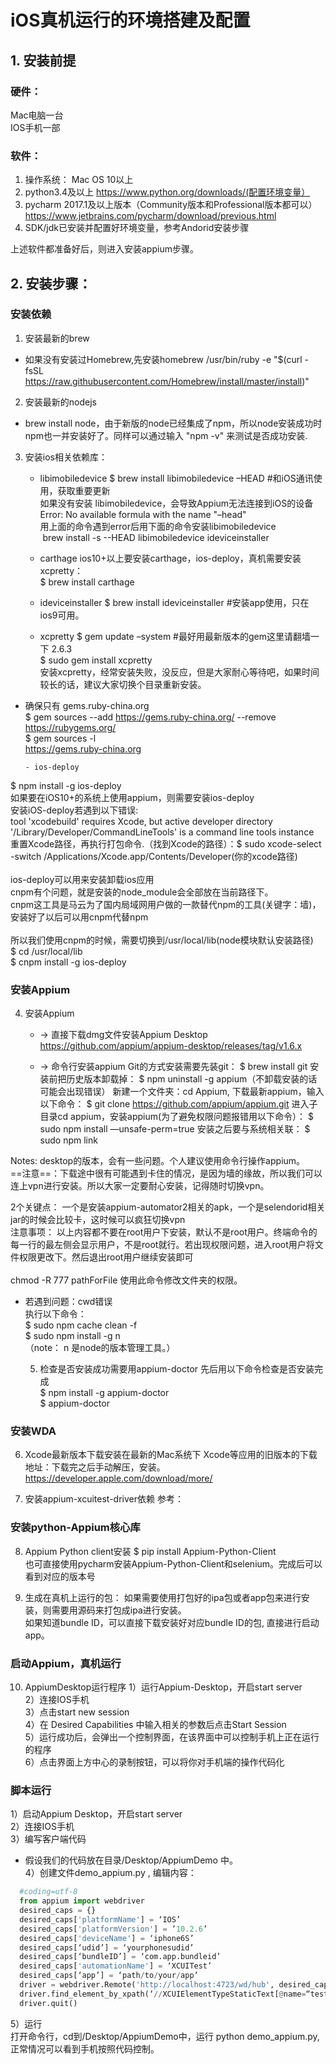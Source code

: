 # iOS真机运行的环境搭建及配置
  
  ## 1. 安装前提
  ### 硬件：
  Mac电脑一台<br>
  IOS手机一部<br>

  ### 软件：
  1. 操作系统： Mac OS 10以上
  2. python3.4及以上 https://www.python.org/downloads/(配置环境变量）
  3. pycharm 2017.1及以上版本（Community版本和Professional版本都可以）
    https://www.jetbrains.com/pycharm/download/previous.html
  4. SDK/jdk已安装并配置好环境变量，参考Andorid安装步骤
  
  上述软件都准备好后，则进入安装appium步骤。
  ## 2. 安装步骤：

### 安装依赖
  1. 安装最新的brew
  - 如果没有安装过Homebrew,先安装homebrew
/usr/bin/ruby -e "$(curl -fsSL https://raw.githubusercontent.com/Homebrew/install/master/install)" 
        
  2. 安装最新的nodejs
  - brew install node，由于新版的node已经集成了npm，所以node安装成功时npm也一并安装好了。同样可以通过输入 "npm -v" 来测试是否成功安装.
      
  3. 安装ios相关依赖库：
      - libimobiledevice
$ brew install libimobiledevice –HEAD #和iOS通讯使用，获取重要更新<br>
如果没有安装 libimobiledevice，会导致Appium无法连接到iOS的设备<br>
Error: No available formula with the name "–head" <br>
用上面的命令遇到error后用下面的命令安装libimobiledevice<br>
 brew install -s --HEAD libimobiledevice ideviceinstaller<br>

      - carthage
ios10+以上要安装carthage，ios-deploy，真机需要安装xcpretty：<br>
$ brew install carthage<br>

      - ideviceinstaller
$ brew install ideviceinstaller   #安装app使用，只在ios9可用。<br>
      
      - xcpretty
$ gem update –system #最好用最新版本的gem这里请翻墙一下 2.6.3<br>
$ sudo gem install xcpretty <br>
安装xcpretty，经常安装失败，没反应，但是大家耐心等待吧，如果时间较长的话，建议大家切换个目录重新安装。<br>
- 确保只有 gems.ruby-china.org<br>
$ gem sources --add https://gems.ruby-china.org/ --remove https://rubygems.org/<br>
$ gem sources -l<br>
https://gems.ruby-china.org<br>

      - ios-deploy
$ npm install -g ios-deploy<br>
如果要在iOS10+的系统上使用appium，则需要安装ios-deploy<br>
安装iOS-deploy若遇到以下错误: <br>
tool 'xcodebuild' requires Xcode, but active developer directory '/Library/Developer/CommandLineTools' is a command line tools instance<br>
重置Xcode路径，再执行打包命令.（找到Xcode的路径）：$ sudo xcode-select -switch /Applications/Xcode.app/Contents/Developer(你的xcode路径)<br>
<br>
ios-deploy可以用来安装卸载ios应用<br>
cnpm有个问题，就是安装的node_module会全部放在当前路径下。<br>
cnpm这工具是马云为了国内局域网用户做的一款替代npm的工具(关键字：墙)，安装好了以后可以用cnpm代替npm <br>
<br>
所以我们使用cnpm的时候，需要切换到/usr/local/lib(node模块默认安装路径)<br>
$ cd /usr/local/lib<br>
$ cnpm install -g ios-deploy<br>

      
### 安装Appium
      
  4. 安装Appium
      - -> 直接下载dmg文件安装Appium Desktop
https://github.com/appium/appium-desktop/releases/tag/v1.6.x

      - -> 命令行安装appium
Git的方式安装需要先装git：
$ brew install git
安装前把历史版本卸载掉：
$ npm uninstall -g appium（不卸载安装的话可能会出现错误）
新建一个文件夹：cd Appium, 下载最新appium，输入以下命令：
$ git clone https://github.com/appium/appium.git
进入子目录cd appium，安装appium(为了避免权限问题报错用以下命令）：
$ sudo npm install —unsafe-perm=true
安装之后要与系统相关联： 
$ sudo npm link

Notes: desktop的版本，会有一些问题。个人建议使用命令行操作appium。<br>
==注意==：下载途中很有可能遇到卡住的情况，是因为墙的缘故，所以我们可以连上vpn进行安装。所以大家一定要耐心安装，记得随时切换vpn。<br>

2个关键点： 一个是安装appium-automator2相关的apk，一个是selendorid相关jar的时候会比较卡，这时候可以疯狂切换vpn<br>
注意事项： 以上内容都不要在root用户下安装，默认不是root用户。终端命令的每一行的最左侧会显示用户，不是root就行。若出现权限问题，进入root用户将文件权限更改下。然后退出root用户继续安装即可<br>
<br>
chmod -R 777 pathForFile 使用此命令修改文件夹的权限。<br>
- 若遇到问题：cwd错误<br>
执行以下命令：<br>
$ sudo npm cache clean -f<br>
$ sudo npm install -g n<br>
（note： n 是node的版本管理工具。）<br>

      
  5. 检查是否安装成功需要用appium-doctor
      先后用以下命令检查是否安装完成<br>
$ npm install -g appium-doctor<br>
$ appium-doctor<br>
      


### 安装WDA
  6. Xcode最新版本下载安装在最新的Mac系统下
Xcode等应用的旧版本的下载地址：下载完之后手动解压，安装。<br>
https://developer.apple.com/download/more/ <br>

  7. 安装appium-xcuitest-driver依赖
 参考：<br>
 

### 安装python-Appium核心库
  8. Appium Python client安装
$ pip install Appium-Python-Client<br>
也可直接使用pycharm安装Appium-Python-Client和selenium。完成后可以看到对应的版本号<br>
  
  9. 生成在真机上运行的包：
如果需要使用打包好的ipa包或者app包来进行安装，则需要用源码来打包成ipa进行安装。<br>
如果知道bundle ID，可以直接下载安装好对应bundle ID的包, 直接进行启动app。<br>


### 启动Appium，真机运行
  10. AppiumDesktop运行程序
1）运行Appium-Desktop，开启start server<br>
2）连接IOS手机<br>
3）点击start new session<br>
4）在 Desired Capabilities 中输入相关的参数后点击Start Session<br>
5）运行成功后，会弹出一个控制界面，在该界面中可以控制手机上正在运行的程序<br>
6）点击界面上方中心的录制按钮，可以将你对手机端的操作代码化<br>

### 脚本运行
 1）启动Appium Desktop，开启start server<br>
 2）连接IOS手机<br>
 3）编写客户端代码<br>
  - 假设我们的代码放在目录/Desktop/AppiumDemo 中。<br>
 4）创建文件demo_appium.py , 编辑内容：<br>
```python
  #coding=utf-8
  from appium import webdriver
  desired_caps = {}
  desired_caps['platformName'] = ‘IOS’
  desired_caps['platformVersion'] = ’10.2.6’
  desired_caps['deviceName'] = ‘iphone6S’
  desired_caps[‘udid’] = ‘yourphonesudid’
  desired_caps[‘bundleID’] = ‘com.app.bundleid’
  desired_caps['automationName'] = ‘XCUITest’
  desired_caps[‘app’] = ‘path/to/your/app’
  driver = webdriver.Remote('http://localhost:4723/wd/hub', desired_caps)
  driver.find_element_by_xpath(‘//XCUIElementTypeStaticText[@name=“test”]’).click()
  driver.quit()
```
5）运行<br>
打开命令行，cd到/Desktop/AppiumDemo中，运行 python demo_appium.py, 正常情况可以看到手机按照代码控制。<br>
